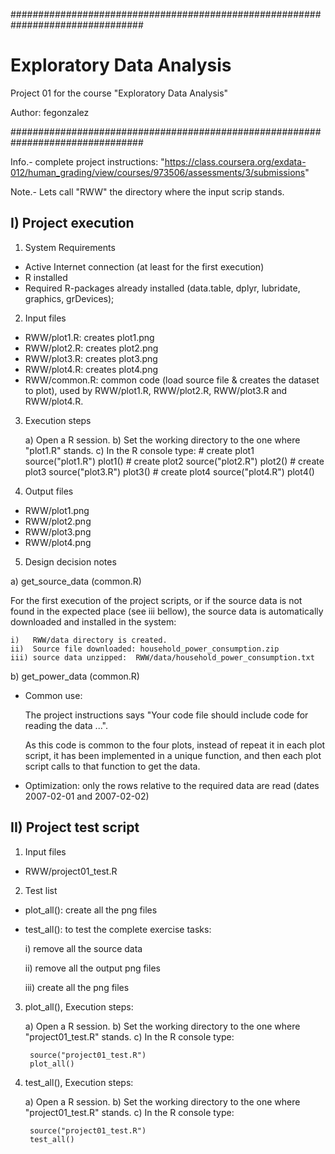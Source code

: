 ################################################################################

# Exploratory Data Analysis

Project 01 for the course "Exploratory Data Analysis"

Author:  fegonzalez

################################################################################


Info.- complete project instructions: "https://class.coursera.org/exdata-012/human_grading/view/courses/973506/assessments/3/submissions"


Note.- Lets call "RWW" the directory where the input scrip stands.


## I) Project execution

1) System Requirements

- Active Internet connection (at least for the first execution)
- R installed
- Required R-packages already installed (data.table, dplyr, lubridate,
  graphics, grDevices);


2) Input files

- RWW/plot1.R:  creates plot1.png
- RWW/plot2.R:  creates plot2.png
- RWW/plot3.R:  creates plot3.png
- RWW/plot4.R:  creates plot4.png
- RWW/common.R: common code (load source file & creates the dataset to plot),
                used by RWW/plot1.R, RWW/plot2.R, RWW/plot3.R and RWW/plot4.R.


3) Execution steps

    a) Open a R session.
    b) Set the working directory to the one where "plot1.R" stands.
    c) In the R console type:
        # create plot1
        source("plot1.R")
        plot1()
        # create plot2
        source("plot2.R")
        plot2()
        # create plot3
        source("plot3.R")
        plot3()
        # create plot4
        source("plot4.R")
        plot4()


4) Output files

- RWW/plot1.png
- RWW/plot2.png
- RWW/plot3.png
- RWW/plot4.png


5) Design decision notes

a) get_source_data (common.R)

For the first execution of the project scripts, or if the source data is not
found in the expected place (see iii bellow), the source data is automatically
downloaded and installed in the system:

    i)   RWW/data directory is created.
    ii)  Source file downloaded: household_power_consumption.zip
    iii) source data unzipped:  RWW/data/household_power_consumption.txt


b) get_power_data (common.R)

- Common use:

   The project instructions says "Your code file should include code for reading the data ...".

   As this code is common to the four plots, instead of repeat it in each plot
script, it has been implemented in a unique function, and then each plot script
calls to that function to get the data.

- Optimization: only the rows relative to the required data are read (dates 2007-02-01 and 2007-02-02)


## II) Project test script

1) Input files

- RWW/project01_test.R


2) Test list

- plot_all(): create all the png files

- test_all(): to test the complete exercise tasks:

    i)   remove all the source data

    ii)  remove all the output png files

   iii) create all the png files


3) plot_all(), Execution steps:

    a) Open a R session.
    b) Set the working directory to the one where "project01_test.R" stands.
    c) In the R console type:

        source("project01_test.R")
        plot_all()


4) test_all(), Execution steps:

    a) Open a R session.
    b) Set the working directory to the one where "project01_test.R" stands.
    c) In the R console type:

        source("project01_test.R")
        test_all()
